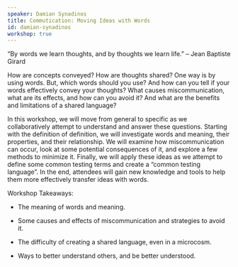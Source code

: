 ```yaml
---
speaker: Damian Synadinos
title: Commutication: Moving Ideas with Words
id: damian-synadinos
workshop: true
---
```

“By words we learn thoughts, and by thoughts we learn life.” – Jean Baptiste Girard

How are concepts conveyed? How are thoughts shared? One way is by using words. But, which words should you use? And how can you tell if your words effectively convey your thoughts? What causes miscommunication, what are its effects, and how can you avoid it? And what are the benefits and limitations of a shared language?

In this workshop, we will move from general to specific as we collaboratively attempt to understand and answer these questions. Starting with the definition of definition, we will investigate words and meaning, their properties, and their relationship. We will examine how miscommunication can occur, look at some potential consequences of it, and explore a few methods to minimize it. Finally, we will apply these ideas as we attempt to define some common testing terms and create a “common testing language”. In the end, attendees will gain new knowledge and tools to help them more effectively transfer ideas with words.

Workshop Takeaways:
  * The meaning of words and meaning.  

  * Some causes and effects of miscommunication and strategies to avoid it.

  * The difficulty of creating a shared language, even in a microcosm.

  * Ways to better understand others, and be better understood.
